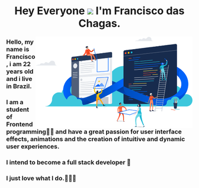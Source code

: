 <h1 align="center"> Hey Everyone <img src="https://raw.githubusercontent.com/kaueMarques/kaueMarques/master/hi.gif" width="35px"> I'm Francisco das Chagas.</h1>

<img align="right" src="https://github.com/francisco-das-chagas/francisco-das-chagas/blob/e7be76ec5fee9e0a14f24afc3782ad29754b1449/image.png" width="425"/>

 ### Hello, my name is Francisco, i am 22 years old and i live in Brazil.
 ### I am a student of Frontend programming👨‍💻 and have a great passion for user interface effects, animations and the creation of intuitive and dynamic user experiences.
 ### I intend to become a full stack developer 🎯
 ### I just love what I do.💙💙💙 
  
